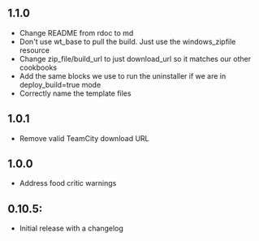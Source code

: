 ## 1.1.0
* Change README from rdoc to md
* Don't use wt_base to pull the build.  Just use the windows_zipfile resource
* Change zip_file/build_url to just download_url so it matches our other cookbooks
* Add the same blocks we use to run the uninstaller if we are in deploy_build=true mode
* Correctly name the template files

## 1.0.1
* Remove valid TeamCity download URL

## 1.0.0
* Address food critic warnings

## 0.10.5:
* Initial release with a changelog